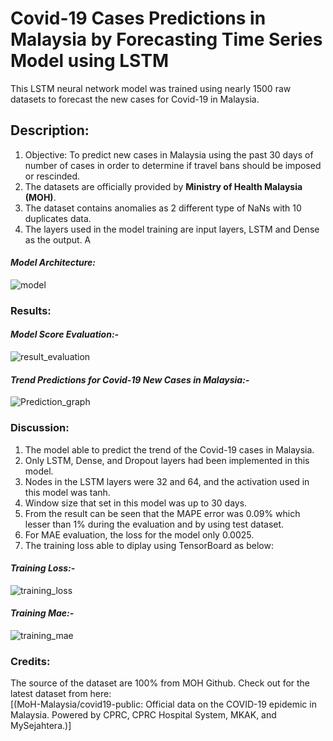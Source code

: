 # **Covid-19 Cases Predictions in Malaysia by Forecasting Time Series Model using LSTM**

This LSTM neural network model was trained using nearly 1500 raw datasets to forecast the new cases for Covid-19 in Malaysia.

## **Description:**
1. Objective: To predict new cases in Malaysia using the past 30 days of number of cases in order to determine if travel bans should be imposed or rescinded.
2. The datasets are officially provided by **Ministry of Health Malaysia (MOH)**.
3. The dataset contains anomalies as 2 different type of NaNs with 10 duplicates data.
4. The layers used in the model training are input layers, LSTM and Dense as the output. A

#### *Model Architecture:*
![model](https://github.com/user-attachments/assets/73d17436-fe60-48ff-b935-c321cf691e95)

### **Results:**  

#### *Model Score Evaluation:-*
![result_evaluation](https://github.com/user-attachments/assets/e4f1bfeb-ed24-4da6-a809-00c0877f425f)

#### *Trend Predictions for Covid-19 New Cases in Malaysia:-*
![Prediction_graph](https://github.com/user-attachments/assets/02478254-f099-493b-8cc4-7fa7383adff2)

### **Discussion:**
1. The model able to predict the trend of the Covid-19 cases in Malaysia.
2. Only LSTM, Dense, and Dropout layers had been implemented in this model.
3. Nodes in the LSTM layers were 32 and 64, and the activation used in this model was tanh.
4. Window size that set in this model was up to 30 days.
5. From the result can be seen that the MAPE error was 0.09% which lesser than 1% during the evaluation and by using test dataset.
6. For MAE evaluation, the loss for the model only 0.0025.
7. The training loss able to diplay using TensorBoard as below:
   
#### *Training Loss:-*
![training_loss](https://github.com/user-attachments/assets/6a0d416f-cb3f-4065-b994-ac1be715f6ab)

#### *Training Mae:-*
![training_mae](https://github.com/user-attachments/assets/b6086cda-d049-4628-a2cd-39423d44b35f)

### **Credits:**
The source of the dataset are 100% from MOH Github.
Check out for the latest dataset from here:  
[(MoH-Malaysia/covid19-public: Official data on the COVID-19 epidemic in Malaysia. Powered by CPRC, CPRC Hospital System, MKAK, and MySejahtera.)]
